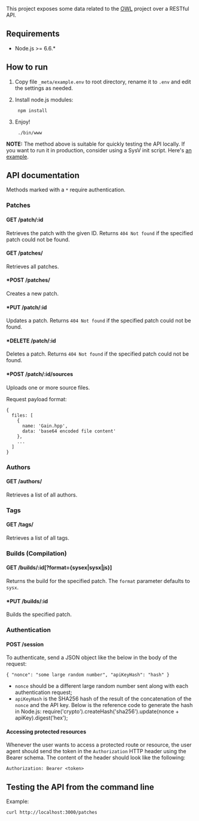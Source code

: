 This project exposes some data related to the [OWL][1] project over a RESTful API.

## Requirements
* Node.js >= 6.6.*

## How to run
1. Copy file `_meta/example.env` to root directory, rename it to `.env` and
   edit the settings as needed.
2. Install node.js modules:

        npm install
3. Enjoy!

        ./bin/www

**NOTE:** The method above is suitable for quickly testing the API locally. If
you want to run it in production, consider using a SysV init script. Here's [an
example](\_meta/init-scripts/owl-api).

## API documentation

Methods marked with a `*` require authentication.

### Patches

#### GET /patch/:id
Retrieves the patch with the given ID. Returns `404 Not found` if the specified
patch could not be found.

#### GET /patches/
Retrieves all patches.

#### \*POST /patches/
Creates a new patch.

#### \*PUT /patch/:id
Updates a patch. Returns `404 Not found` if the specified patch could not be
found.

#### \*DELETE /patch/:id
Deletes a patch.  Returns `404 Not found` if the specified patch could not be
found.

#### \*POST /patch/:id/sources
Uploads one or more source files.

Request payload format:

    {
      files: [
        {
          name: 'Gain.hpp',
          data: 'base64 encoded file content'
        },
        ...
      ]
    }

### Authors

#### GET /authors/
Retrieves a list of all authors.

### Tags

#### GET /tags/
Retrieves a list of all tags.

### Builds (Compilation)

#### GET /builds/:id[?format={sysex|sysx|js}]
Returns the build for the specified patch.
The `format` parameter defaults to `sysx`.

#### \*PUT /builds/:id
Builds the specified patch.

### Authentication

#### POST /session
To authenticate, send a JSON object like the below in the body of the request:

    { "nonce": "some large random number", "apiKeyHash": "hash" }

* `nonce` should be a different large random number sent along with each authentication request;
* `apiKeyHash` is the SHA256 hash of the result of the
concatenation of the `nonce` and the API key. Below is the reference code to generate the hash in Node.js:
        require('crypto').createHash('sha256').update(nonce + apiKey).digest('hex');

#### Accessing protected resources
Whenever the user wants to access a protected route or resource, the user agent
should send the token in the `Authorization` HTTP header using the Bearer
schema. The content of the header should look like the following:

    Authorization: Bearer <token>

## Testing the API from the command line
Example:

    curl http://localhost:3000/patches

[1]: http://hoxtonowl.com/ "Hoxton OpenWare Laboratory"
